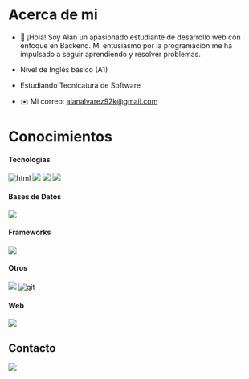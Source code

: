 # Acerca de mi

- 👋 ¡Hola! Soy Alan un apasionado estudiante de desarrollo web con enfoque en Backend. Mi entusiasmo por la programación me ha impulsado a seguir aprendiendo y resolver problemas.
- Nivel de Inglés básico (A1)
- Estudiando Tecnicatura de Software

- ✉️ Mi correo: alanalvarez92k@gmail.com



#

# Conocimientos

<h4>Tecnologías</h4>
<span>
  <img src="https://img.shields.io/badge/html5-%23E34F26.svg?style=for-the-badge&logo=html5&logoColor=white" title="html">
  <img src="https://img.shields.io/badge/css3-%231572B6.svg?style=for-the-badge&logo=css3&logoColor=white">
  <img src="https://img.shields.io/badge/java-%23ED8B00.svg?style=for-the-badge&logo=openjdk&logoColor=white">
  <img src="https://img.shields.io/badge/node.js-6DA55F?style=for-the-badge&logo=node.js&logoColor=white">
</span>

<h4>Bases de Datos</h4>
<span>
  <img src="https://img.shields.io/badge/mysql-4479A1.svg?style=for-the-badge&logo=mysql&logoColor=white">
</span>

<h4>Frameworks</h4>
<span>
  <img src="https://img.shields.io/badge/bootstrap-%238511FA.svg?style=for-the-badge&logo=bootstrap&logoColor=white">
</span>

<h4>Otros</h4>
<span>
  <img src="https://img.shields.io/badge/Eclipse-FE7A16.svg?style=for-the-badge&logo=Eclipse&logoColor=white">
  <img src="https://img.shields.io/badge/git-%23F05033.svg?style=for-the-badge&logo=git&logoColor=white" title="git">
</span>

<h4>Web</h4>
<span>
  <img src="https://img.shields.io/badge/Portfolio-%23000000.svg?style=for-the-badge&logo=firefox&logoColor=#FF7139">
</span>

## Contacto

  <a href="https://www.linkedin.com/in/alan-alvarez-629148223" TARGET="blank">
    <img src="https://img.shields.io/badge/linkedin-%230077B5.svg?style=for-the-badge&logo=linkedin&logoColor=white">
  </a>

  
 




